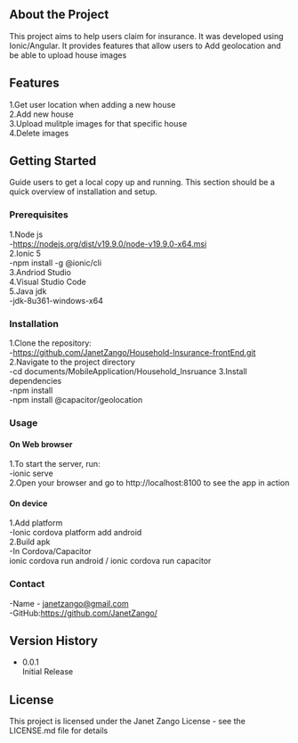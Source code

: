 ## About the Project
This project aims to help users claim for insurance. It was developed using Ionic/Angular. It provides features that allow users to Add geolocation and be able to upload house images 

## Features
1.Get user location when adding a new house<br/>
2.Add new house<br/>
3.Upload mulitple images for that specific house <br/>
4.Delete images<br/>

## Getting Started
Guide users to get a local copy up and running. This section should be a quick overview of installation and setup.

### Prerequisites
1.Node js<br/>
-https://nodejs.org/dist/v19.9.0/node-v19.9.0-x64.msi<br/>
2.Ionic 5<br/>
-npm install -g @ionic/cli<br/>
3.Andriod Studio<br/>
4.Visual Studio Code<br/>
5.Java jdk<br/>
-jdk-8u361-windows-x64<br/>

### Installation
1.Clone the repository: <br/>
-https://github.com/JanetZango/Household-Insurance-frontEnd.git <br/>
2.Navigate to the project directory<br/>
-cd documents/MobileApplication/Household_Insruance
3.Install dependencies<br/>
-npm install<br/>
-npm install @capacitor/geolocation<br/>

### Usage
#### On Web browser
1.To start the server, run:<br/>
-ionic serve<br/>
2.Open your browser and go to http://localhost:8100 to see the app in action<br/>

#### On device
1.Add platform <br/>
-Ionic cordova platform add android<br/>
2.Build apk<br/>
-In Cordova/Capacitor<br/>
ionic cordova run android / ionic cordova run capacitor

### Contact
-Name - janetzango@gmail.com<br/>
-GitHub:https://github.com/JanetZango/<br/>

## Version History
- 0.0.1 <br/>
  Initial Release

## License
This project is licensed under the Janet Zango License - see the LICENSE.md file for details





